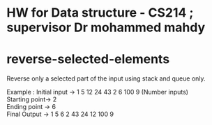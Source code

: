 # HW for Data structure - CS214 ; supervisor Dr mohammed mahdy
# reverse-selected-elements
Reverse only a selected part of the input using stack and queue only.

Example :
Initial input -> 1 5 12 24 43 2 6 100 9 <newline> 			(Number inputs)<br />
Starting point-> 2<br />
Ending point -> 6<br />
Final Output -> 1 5 6 2 43 24 12 100 9<br />
